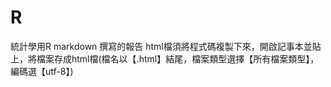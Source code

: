 # R
統計學用R markdown 撰寫的報告
html檔須將程式碼複製下來，開啟記事本並貼上，將檔案存成html檔(檔名以【.html】結尾，檔案類型選擇【所有檔案類型】，編碼選【utf-8】)
